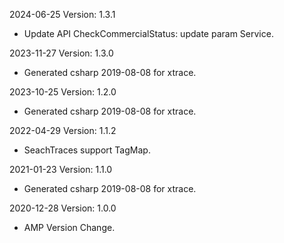2024-06-25 Version: 1.3.1
- Update API CheckCommercialStatus: update param Service.


2023-11-27 Version: 1.3.0
- Generated csharp 2019-08-08 for xtrace.

2023-10-25 Version: 1.2.0
- Generated csharp 2019-08-08 for xtrace.

2022-04-29 Version: 1.1.2
- SeachTraces support TagMap.

2021-01-23 Version: 1.1.0
- Generated csharp 2019-08-08 for xtrace.

2020-12-28 Version: 1.0.0
- AMP Version Change.

